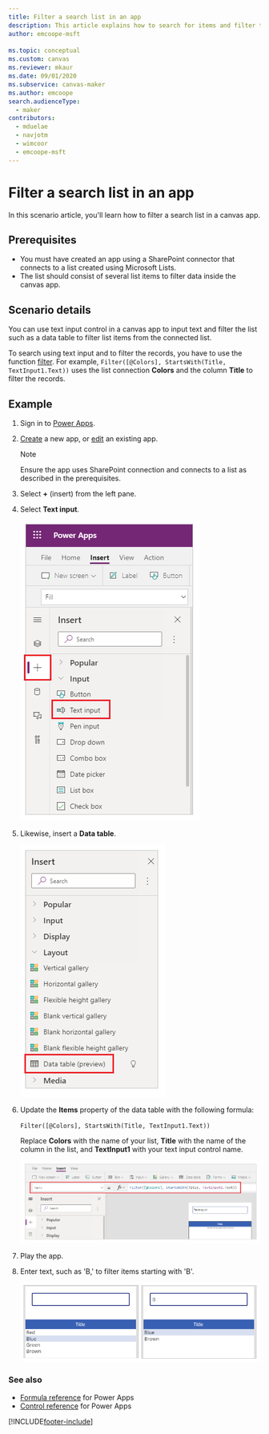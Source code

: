 ```yaml
---
title: Filter a search list in an app
description: This article explains how to search for items and filter the list in your app when sourcing data from a list created using Microsoft Lists.
author: emcoope-msft

ms.topic: conceptual
ms.custom: canvas
ms.reviewer: mkaur
ms.date: 09/01/2020
ms.subservice: canvas-maker
ms.author: emcoope
search.audienceType: 
  - maker
contributors:
  - mduelae
  - navjotm
  - wimcoor
  - emcoope-msft
---
```

# Filter a search list in an app

In this scenario article, you'll learn how to filter a search list in a canvas app.

## Prerequisites

- You must have created an app using a SharePoint connector that connects to a list created using Microsoft Lists.
- The list should consist of several list items to filter data inside the canvas app.

## Scenario details

You can use text input control in a canvas app to input text and filter the list such as a data table to filter list items from the connected list.

To search using text input and to filter the records, you have to use the function [filter](../functions/function-filter-lookup.md). For example, `Filter([@Colors], StartsWith(Title, TextInput1.Text))` uses the list connection **Colors** and the column **Title** to filter the records.

## Example

1. Sign in to [Power Apps](https://make.powerapps.com).

1. [Create](../app-from-sharepoint.md) a new app, or [edit](../edit-app.md) an existing app.

    > [!NOTE]
    > Ensure the app uses SharePoint connection and connects to a list as described in the prerequisites.

1. Select **+** (insert) from the left pane.

1. Select **Text input**.

    ![Insert text input.](./media/scenarios-filter-search-list/insert-text-input.png "Insert text input")

1. Likewise, insert a **Data table**.

    ![Insert data table.](./media/scenarios-filter-search-list/insert-data-table.png "Insert data table")

1. Update the **Items** property of the data table with the following formula:

    `Filter([@Colors], StartsWith(Title, TextInput1.Text))`

    Replace **Colors** with the name of your list, **Title** with the name of the column in the list, and **TextInput1** with your text input control name.

    ![Filter formula.](./media/scenarios-filter-search-list/filter-formula.png "Filter formula")

1. Play the app.

1. Enter text, such as 'B,' to filter items starting with 'B'.

    ![Colors with filtered for 'B'.](./media/scenarios-filter-search-list/colors.png "Colors with filtered for 'B'")

### See also

- [Formula reference](../formula-reference.md) for Power Apps
- [Control reference](../reference-properties.md) for Power Apps


[!INCLUDE[footer-include](../../../includes/footer-banner.md)]
